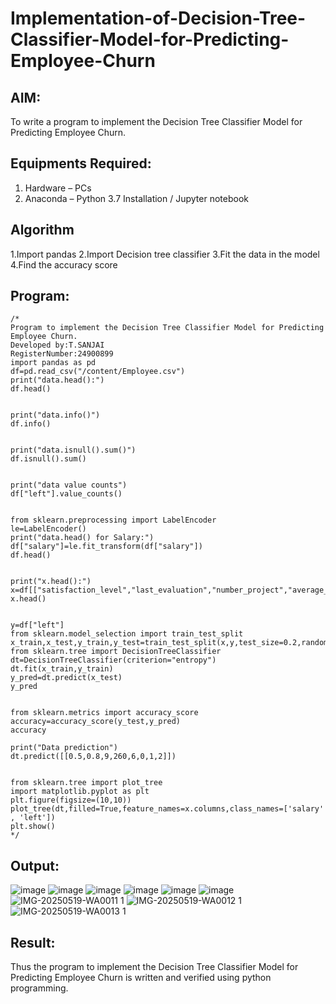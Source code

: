# Implementation-of-Decision-Tree-Classifier-Model-for-Predicting-Employee-Churn

## AIM:
To write a program to implement the Decision Tree Classifier Model for Predicting Employee Churn.

## Equipments Required:
1. Hardware – PCs
2. Anaconda – Python 3.7 Installation / Jupyter notebook

## Algorithm
1.Import pandas
2.Import Decision tree classifier
3.Fit the data in the model
4.Find the accuracy score
## Program:
```
/*
Program to implement the Decision Tree Classifier Model for Predicting Employee Churn.
Developed by:T.SANJAI 
RegisterNumber:24900899
import pandas as pd
df=pd.read_csv("/content/Employee.csv")
print("data.head():")
df.head()


print("data.info()")
df.info()


print("data.isnull().sum()")
df.isnull().sum()


print("data value counts")
df["left"].value_counts()


from sklearn.preprocessing import LabelEncoder
le=LabelEncoder()
print("data.head() for Salary:")
df["salary"]=le.fit_transform(df["salary"])
df.head()


print("x.head():")
x=df[["satisfaction_level","last_evaluation","number_project","average_montly_hours","time_spend_company","Work_accident","promotion_last_5years","salary"]]
x.head()


y=df["left"]
from sklearn.model_selection import train_test_split
x_train,x_test,y_train,y_test=train_test_split(x,y,test_size=0.2,random_state=100)
from sklearn.tree import DecisionTreeClassifier
dt=DecisionTreeClassifier(criterion="entropy")
dt.fit(x_train,y_train)
y_pred=dt.predict(x_test)
y_pred


from sklearn.metrics import accuracy_score
accuracy=accuracy_score(y_test,y_pred)
accuracy

print("Data prediction")
dt.predict([[0.5,0.8,9,260,6,0,1,2]])


from sklearn.tree import plot_tree
import matplotlib.pyplot as plt
plt.figure(figsize=(10,10))
plot_tree(dt,filled=True,feature_names=x.columns,class_names=['salary' , 'left'])
plt.show() 
*/
```

## Output:
![image](https://github.com/user-attachments/assets/d2242694-84f1-4373-9225-407760b258e9)
![image](https://github.com/user-attachments/assets/9825ed32-4177-44ff-ba10-fb31d07c2db5)
![image](https://github.com/user-attachments/assets/a6bbb3b0-7024-4ace-9484-808d8c1001e2)
![image](https://github.com/user-attachments/assets/e53d2ffd-b640-4342-b717-0d251035f9b1)
![image](https://github.com/user-attachments/assets/438aec48-fd6c-4ded-8962-4da4bacff718)
![image](https://github.com/user-attachments/assets/53989d57-8b48-4578-8255-dc9fd08cce2f)
![IMG-20250519-WA0011 1](https://github.com/user-attachments/assets/75b71b1f-f275-4ade-b54d-812d2d1b42e9)
![IMG-20250519-WA0012 1](https://github.com/user-attachments/assets/877839f5-bfad-4c11-beb4-9790d729f5a3)
![IMG-20250519-WA0013 1](https://github.com/user-attachments/assets/55f41756-268b-449d-831d-3fbbe5fe5019)











## Result:
Thus the program to implement the  Decision Tree Classifier Model for Predicting Employee Churn is written and verified using python programming.

